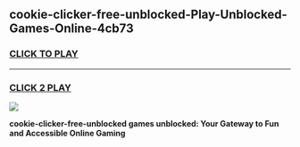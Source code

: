 
## cookie-clicker-free-unblocked-Play-Unblocked-Games-Online-4cb73
<h3>
<a href="https://premium76.site?title=cookie-clicker-free-unblocked&ref=25A">CLICK TO PLAY</a></h3>
<hr>

<h3>
<a href="https://premium76.site?title=cookie-clicker-free-unblocked&ref=25A">CLICK 2 PLAY</a>
  
</h3>

<a href="https://premium76.site?title=cookie-clicker-free-unblocked&ref=25A"><img src="https://clearcache.store/games.png"></a>


**cookie-clicker-free-unblocked games unblocked: Your Gateway to Fun and Accessible Online Gaming**
